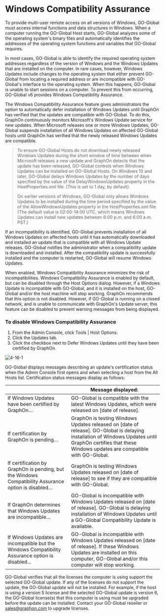 # Windows Compatibility Assurance

To provide multi-user remote access on all versions of Windows, GO-Global must access internal functions and data structures in Windows. When a computer running the GO-Global Host starts, GO-Global analyzes some of the operating system's binary files and automatically identifies the addresses of the operating system functions and variables that GO-Global requires.

In most cases, GO-Global is able to identify the required operating system addresses regardless of the version of Windows and the Windows Updates that are installed on the computer. In rare cases, however, Windows Updates include changes to the operating system that either prevent GO-Global from locating a required address or are incompatible with GO-Global's interface to the operating system. When this happens, GO-Global is unable to start sessions on a computer. To prevent this from occurring, GO-Global v6 provides Windows Compatibility Assurance.

The Windows Compatibility Assurance feature gives administrators the option to automatically defer installation of Windows Updates until GraphOn has verified that the updates are compatible with GO-Global. To do this, GraphOn continuously monitors Microsoft's Windows Update service for new updates. When Microsoft releases one or more Windows Updates, GO-Global suspends installation of all Windows Updates on affected GO-Global hosts until GraphOn has verified that the newly released Windows Updates are compatible.

>To ensure GO-Global Hosts do not download newly released Windows Updates during the short window of time between when Microsoft releases a new update and GraphOn detects that the update has been released, GO-Global controls when Windows Updates can be installed on GO-Global Hosts. On Windows 10 and later, GO-Global delays Windows Updates by the number of days specified by the value of the DelayWindowsUpdates property in the HostProperties.xml file. (This is set to 1 day, by default).
>
>On earlier versions of Windows, GO-Global only allows Windows Updates to be installed during the time period specified by the value of the AllowWindowsUpdates property in the HostProperties.xml file. (The default value is 02:00-14:00 UTC, which means Windows Updates can install new updates between 6:00 p.m. and 6:00 a.m. PST.)

If an incompatibility is identified, GO-Global prevents installation of all Windows Updates on affected hosts until it has automatically downloaded and installed an update that is compatible with all Windows Update releases. GO-Global notifies the administrator when a compatibility update is downloaded and installed. After the compatibility update is successfully installed and the computer is restarted, GO-Global will resume Windows Updates.

When enabled, Windows Compatibility Assurance minimizes the risk of incompatibilities. Windows Compatibility Assurance is enabled by default, but can be disabled through the Host Options dialog. However, if a Windows Update is incompatible with GO-Global, and it is installed on the host, GO-Global and/or the host machine will stop working. GraphOn recommends that this option is not disabled. However, if GO-Global is running on a closed network, and is unable to communicate with GraphOn's Update server, this feature can be disabled to prevent warning messages from being displayed.

### To disable Windows Compatibility Assurance

1. From the Admin Console, click Tools | Host Options.
2. Click the Updates tab.
3. Click the checkbox next to Defer Windows Updates until they have been certified by GraphOn.

![4-16-1](/img/4-16-1.png) 

GO-Global displays messages describing an update's certification status when the Admin Console first opens and when selecting a host from the All Hosts list. Certification status messages display as follows:

|                                                                                                     | Message displayed:                                                                                                                                                                                        |
|-----------------------------------------------------------------------------------------------------|-----------------------------------------------------------------------------------------------------------------------------------------------------------------------------------------------------------|
| If Windows Updates have been certified by GraphOn…                                                  | GO-Global is compatible with the latest Windows Updates, which were released on [date of release].                                                                                                        |
| If certification by GraphOn is pending…                                                             | GraphOn is testing Windows Updates released on [date of release]. GO-Global is delaying installation of Windows Updates until GraphOn certifies that these Windows updates are compatible with GO-Global. |
| If certification by GraphOn is pending, but the Windows Compatibility Assurance option is disabled… | GraphOn is testing Windows Updates released on [date of release] to see if they are compatible with GO-Global.                                                                                            |
| If GraphOn determines that Windows Updates are incompatible…                                        | GO-Global is incompatible with Windows Updates released on [date of release]. GO-Global is delaying installation of Windows Updates until a GO-Global Compatibility Update is available.                  |
| If Windows Updates are incompatible but the Windows Compatibility Assurance option is disabled…     | GO-Global is incompatible with Windows Updates released on [date of release]. If these Windows Updates are installed on this computer, GO-Global and/or this computer will stop working.                  |

GO-Global verifies that all the licenses the computer is using support the selected GO-Global update. If any of the licenses do not support the update, the GO-Global update will not be installed. For example, if the host is using a version 5 license and the selected GO-Global update is version 6, the GO-Global license(s) that this computer is using must be upgraded before the update can be installed. Contact your GO-Global reseller or sales@graphon.com to upgrade licenses.

